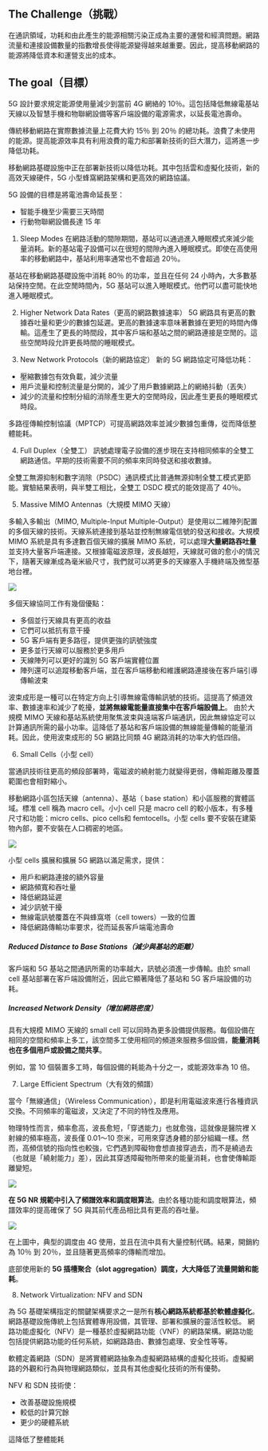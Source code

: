 ## The Challenge（挑戰）
在通訊領域，功耗和由此產生的能源相關污染正成為主要的運營和經濟問題。網路流量和連接設備數量的指數增長使得能源變得越來越重要。因此，提高移動網路的能源將降低資本和運營支出的成本。

## The goal（目標）
5G 設計要求規定能源使用量減少到當前 4G 網絡的 10％。這包括降低無線電基站天線以及智慧手機和物聯網設備等客戶端設備的電源需求，以延長電池壽命。

傳統移動網路在實際數據流量上花費大約 15％ 到 20％ 的總功耗。浪費了未使用的能源。提高能源效率具有利用浪費的電力和部署新技術的巨大潛力，這將進一步降低功耗。

移動網路基礎設施中正在部署新技術以降低功耗。其中包括雲和虛擬化技術，新的高效天線硬件，5G 小型蜂窩網路架構和更高效的網路協議。

5G 設備的目標是將電池壽命延長至：

- 智能手機至少需要三天時間
- 行動物聯網設備長達 15 年

1.  Sleep Modes
在網路活動的間隙期間，基站可以通過進入睡眠模式來減少能量消耗。新的基站電子設備可以在很短的間隙內進入睡眠模式。即使在高使用率的移動網路中，基站利用率通常也不會超過 20％。

基站在移動網路基礎設施中消耗 80％ 的功率，並且在任何 24 小時內，大多數基站保持空閒。在此空閒時間內，5G 基站可以進入睡眠模式。他們可以盡可能快地進入睡眠模式。

2. Higher Network Data Rates（更高的網路數據速率）
5G 網路具有更高的數據吞吐量和更少的數據包延遲。更高的數據速率意味著數據在更短的時間內傳輸。這產生了更長的時間段，其中客戶端和基站之間的網路連接是空閒的。這些空閒時段允許更長時間的睡眠模式。

3. New Network Protocols（新的網路協定）
新的 5G 網路協定可降低功耗：

- 壓縮數據包有效負載，減少流量
- 用戶流量和控制流量是分開的，減少了用戶數據網路上的網絡抖動（丟失）
- 減少的流量和控制分組的消除產生更大的空閒時段，因此產生更長的睡眠模式時段。

多路徑傳輸控制協議（MPTCP）可提高網路效率並減少數據包重傳，從而降低整體能耗。

4. Full Duplex（全雙工）
訊號處理電子設備的進步現在支持相同頻率的全雙工網路通信。早期的技術需要不同的頻率來同時發送和接收數據。

全雙工無源抑制和數字消除（PSDC）通訊模式比普通無源抑制全雙工模式更節能。實驗結果表明，與半雙工相比，全雙工 DSDC 模式的能效提高了 40％。

5. Massive MIMO Antennas（大規模 MIMO 天線）

多輸入多輸出（MIMO, Multiple-Input Multiple-Output）是使用以二維陣列配置的多個天線的技術。天線系統連接到基站並控制無線電信號的發送和接收。大規模 MIMO 系統是具有多達數百個天線的擴展 MIMO 系統，可以處理**大量網路吞吐量**並支持大量客戶端連接。又根據電磁波原理，波長越短，天線就可做的愈小的情況下，隨著天線漸成為毫米級尺寸，我們就可以將更多的天線塞入手機終端及微型基地台裡。

![](https://dahetalk.files.wordpress.com/2019/03/8-massive-mimo.png?w=748)

多個天線協同工作有幾個優點：
- 多個並行天線具有更高的收益
- 它們可以抵抗有意干擾
- 5G 客戶端有更多路徑，提供更強的訊號強度
- 更多並行天線可以服務於更多用戶
- 天線陣列可以更好的識別 5G 客戶端實體位置
- 陣列還可以追蹤移動客戶端，並在客戶端移動和維護網路連接後在客戶端引導傳輸波束

波束成形是一種可以在特定方向上引導無線電傳輸訊號的技術。這提高了頻道效率、數據速率和減少了乾擾，**並將無線電能量直接集中在客戶端設備上**。
由於大規模 MIMO 天線和基站系統使用聚焦波束與遠端客戶端通訊，因此無線協定可以計算通訊所需的最小功率。這降低了基站和客戶端設備的無線能量傳輸的能量消耗。因此，使用波束成形的 5G 網路比同類 4G 網路消耗的功率大約低四倍。

6. Small Cells（小型 cell）

當通訊技術往更高的頻段部署時，電磁波的繞射能力就變得更弱，傳輸距離及覆蓋範圍也會相對縮小。

移動網路小區包括天線（antenna）、基站（ base station）和小區服務的實體區域。標准 cell 稱為 macro cell。小小 cell 只是 macro cell 的較小版本，有多種尺寸和功能：micro cells、pico cells和  femtocells。小型 cells 要不安裝在建築物內部，要不安裝在人口稠密的地區。

![](https://dahetalk.files.wordpress.com/2019/03/7-4g-vs-5g-e59fbae7ab99.png?w=748)

小型 cells 擴展和擴展 5G 網路以滿足需求，提供：
- 用戶和網路連接的額外容量
- 網路頻寬和吞吐量
- 降低網路延遲
- 減少訊號干擾
- 無線電訊號覆蓋在不與蜂窩塔（cell towers）一致的位置
- 降低網路傳輸功率要求，從而延長客戶端電池壽命

##### Reduced Distance to Base Stations（減少與基站的距離）
客戶端和 5G 基站之間通訊所需的功率越大，訊號必須進一步傳輸。由於 small cell 基站部署在客戶端設備附近，因此它顯著降低了基站和 5G 客戶端設備的功耗。

##### Increased Network Density（增加網路密度）
具有大規模 MIMO 天線的 small cell 可以同時為更多設備提供服務。每個設備在相同的空間和頻率上多工，該空間多工使用相同的頻道來服務多個設備，**能量消耗也在多個用戶或設備之間共享**。

例如，當 10 個裝置多工時，每個設備的耗能為十分之一，或能源效率為 10 倍。

7. Large Efficient Spectrum（大有效的頻譜）

當今「無線通信」（Wireless Communication），即是利用電磁波來進行各種資訊交換。不同頻率的電磁波，又決定了不同的特性及應用。

物理特性而言，頻率愈高，波長愈短，「穿透能力」也就愈強，這就像是醫院裡 X 射線的頻率極高，波長僅 0.01～10 奈米，可用來穿透身體的部分組織一樣。然而，高頻信號的指向性也較強，它們遇到障礙物會想直接穿過去，而不是繞過去（也就是「繞射能力」差），因此其穿透障礙物所帶來的能量消耗，也會使傳輸距離變短。

![](https://dahetalk.files.wordpress.com/2019/03/2-e9809ae8a88ae99bbbe7a381e6b3a2e9a0bbe8ad9c.png?w=748)

**在 5G NR 規範中引入了頻譜效率和調度眼算法**。由於各種功能和調度眼算法，頻譜效率的提高確保了 5G 與其前代產品相比具有更高的吞吐量。

![](https://i.imgur.com/dvsKXh5.png)

在上圖中，典型的調度由 4G 使用，並且在流中具有大量控制代碼。結果，開銷約為 10％ 到 20％，並且隨著更高頻率的傳輸而增加。

底部使用新的 **5G 插槽聚合（slot aggregation）調度，大大降低了流量開銷和能耗**。

8. Network Virtualization: NFV and SDN

為 5G 基礎架構指定的關鍵架構要求之一是所有**核心網路系統都基於軟體虛擬化**。網路基礎設施傳統上包括實體專用設備，其管理、部署和擴展的靈活性較低。
網路功能虛擬化（NFV）是一種基於虛擬網路功能（VNF）的網路架構。網路功能包括提供網路功能的任何系統，如網路路由、數據包處理、安全性等等。

軟體定義網路（SDN）是將實體網路抽象為虛擬網路結構的虛擬化技術。虛擬網路的外觀和行為與物理網路類似，並具有其他虛擬化技術的所有優勢。

NFV 和 SDN 技術使：

- 改善基礎設施規模
- 較低的計算冗餘
- 更少的硬體系統

這降低了整體能耗

